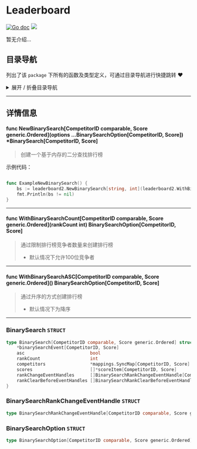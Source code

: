 # Leaderboard

[![Go doc](https://img.shields.io/badge/go.dev-reference-brightgreen?logo=go&logoColor=white&style=flat)](https://pkg.go.dev/github.com/kercylan98/minotaur)
![](https://img.shields.io/badge/Email-kercylan@gmail.com-green.svg?style=flat)

暂无介绍...


## 目录导航
列出了该 `package` 下所有的函数及类型定义，可通过目录导航进行快捷跳转 ❤️
<details>
<summary>展开 / 折叠目录导航</summary>


> 包级函数定义

|函数名称|描述
|:--|:--
|[NewBinarySearch](#NewBinarySearch)|创建一个基于内存的二分查找排行榜
|[WithBinarySearchCount](#WithBinarySearchCount)|通过限制排行榜竞争者数量来创建排行榜
|[WithBinarySearchASC](#WithBinarySearchASC)|通过升序的方式创建排行榜


> 类型定义

|类型|名称|描述
|:--|:--|:--
|`STRUCT`|[BinarySearch](#struct_BinarySearch)|暂无描述...
|`STRUCT`|[BinarySearchRankChangeEventHandle](#struct_BinarySearchRankChangeEventHandle)|暂无描述...
|`STRUCT`|[BinarySearchOption](#struct_BinarySearchOption)|暂无描述...

</details>


***
## 详情信息
#### func NewBinarySearch\[CompetitorID comparable, Score generic.Ordered\](options ...BinarySearchOption[CompetitorID, Score]) *BinarySearch[CompetitorID, Score]
<span id="NewBinarySearch"></span>
> 创建一个基于内存的二分查找排行榜

示例代码：
```go

func ExampleNewBinarySearch() {
	bs := leaderboard2.NewBinarySearch[string, int](leaderboard2.WithBinarySearchCount[string, int](10))
	fmt.Println(bs != nil)
}

```

***
#### func WithBinarySearchCount\[CompetitorID comparable, Score generic.Ordered\](rankCount int) BinarySearchOption[CompetitorID, Score]
<span id="WithBinarySearchCount"></span>
> 通过限制排行榜竞争者数量来创建排行榜
>   - 默认情况下允许100位竞争者

***
#### func WithBinarySearchASC\[CompetitorID comparable, Score generic.Ordered\]() BinarySearchOption[CompetitorID, Score]
<span id="WithBinarySearchASC"></span>
> 通过升序的方式创建排行榜
>   - 默认情况下为降序

***
<span id="struct_BinarySearch"></span>
### BinarySearch `STRUCT`

```go
type BinarySearch[CompetitorID comparable, Score generic.Ordered] struct {
	*binarySearchEvent[CompetitorID, Score]
	asc                         bool
	rankCount                   int
	competitors                 *mappings.SyncMap[CompetitorID, Score]
	scores                      []*scoreItem[CompetitorID, Score]
	rankChangeEventHandles      []BinarySearchRankChangeEventHandle[CompetitorID, Score]
	rankClearBeforeEventHandles []BinarySearchRankClearBeforeEventHandle[CompetitorID, Score]
}
```
<span id="struct_BinarySearchRankChangeEventHandle"></span>
### BinarySearchRankChangeEventHandle `STRUCT`

```go
type BinarySearchRankChangeEventHandle[CompetitorID comparable, Score generic.Ordered] func(leaderboard *BinarySearch[CompetitorID, Score], competitorId CompetitorID, oldRank int, oldScore Score)
```
<span id="struct_BinarySearchOption"></span>
### BinarySearchOption `STRUCT`

```go
type BinarySearchOption[CompetitorID comparable, Score generic.Ordered] func(list *BinarySearch[CompetitorID, Score])
```
